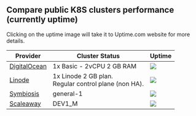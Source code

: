 ## Compare public K8S clusters performance (currently uptime)

Clicking on the uptime image will take it to Uptime.com website for more details.

| Provider | Cluster Status | Uptime |
| ------------- | ------------- |------------- |
| [DigitalOcean](https://www.digitalocean.com/pricing/kubernetes)| 1x Basic - 2vCPU 2 GB RAM  | [<img src="https://uptime.com/devices/services/widget/1664257/fdc8dfecc45b93e4/service?dark">](https://uptime.com/devices/services/1664257/ca2637a4486a6457) |
| [Linode](https://www.linode.com/products/kubernetes/)  |  1x Linode 2 GB plan. <br /> Regular control plane (non HA).| [<img src="https://uptime.com/devices/services/widget/1664116/3226a2881095a217/service?dark">](https://uptime.com/devices/services/1664116/9c25273cca10a930) |
| [Symbiosis](https://symbiosis.host/)  | general-1  | [<img src="https://uptime.com/devices/services/widget/1664140/6e61011df8f9e371/service?dark">](https://uptime.com/devices/services/1664140/82862ceb7bcb3b8d) |
| [Scaleaway](https://www.scaleway.com/en/kubernetes-kapsule/)  | DEV1_M  | [<img src="https://uptime.com/devices/services/widget/1666894/e8a04c0f1316e87f/service?dark">](https://uptime.com/devices/services/1666894/720633779a710dd4) |
